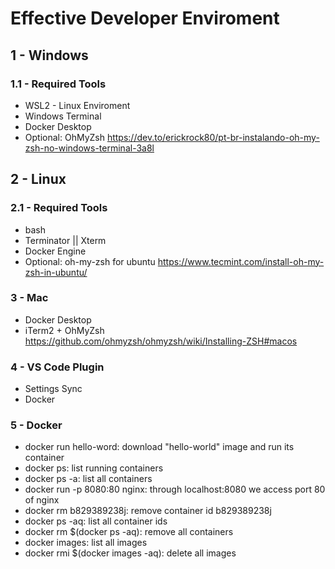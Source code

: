 # Effective Developer Enviroment

## 1 - Windows

### 1.1 - Required Tools
- WSL2 - Linux Enviroment
- Windows Terminal
- Docker Desktop
- Optional: OhMyZsh https://dev.to/erickrock80/pt-br-instalando-oh-my-zsh-no-windows-terminal-3a8l



## 2 - Linux
### 2.1 - Required Tools
- bash
- Terminator || Xterm
- Docker Engine
- Optional: oh-my-zsh for ubuntu https://www.tecmint.com/install-oh-my-zsh-in-ubuntu/

### 3 - Mac
- Docker Desktop
- iTerm2 + OhMyZsh https://github.com/ohmyzsh/ohmyzsh/wiki/Installing-ZSH#macos

### 4 - VS Code Plugin
- Settings Sync
- Docker

### 5 - Docker
- docker run hello-word: download "hello-world" image and run its container
- docker ps: list running containers
- docker ps -a: list all containers
- docker run -p 8080:80 nginx: through localhost:8080 we access port 80 of nginx
- docker rm b829389238j: remove container id b829389238j
- docker ps -aq: list all container ids
- docker rm $(docker ps -aq): remove all containers
- docker images: list all images
- docker rmi $(docker images -aq): delete all images


